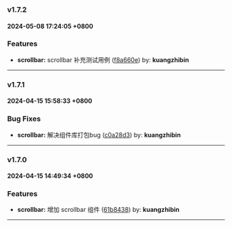 ### v1.7.2
#### 2024-05-08 17:24:05 +0800

### Features

* **scrollbar:** scrollbar 补充测试用例  ([f8a660e](https://github.com/bin-K/ued-plus/commit/f8a660e)) by: **kuangzhibin**

---

### v1.7.1
#### 2024-04-15 15:58:33 +0800

### Bug Fixes

* **scrollbar:** 解决组件库打包bug  ([c0a28d3](https://github.com/bin-K/ued-plus/commit/c0a28d3)) by: **kuangzhibin**

---

### v1.7.0
#### 2024-04-15 14:49:34 +0800

### Features

* **scrollbar:** 增加 scrollbar 组件  ([61b8438](https://github.com/bin-K/ued-plus/commit/61b8438)) by: **kuangzhibin**

---
